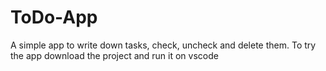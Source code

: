 # ToDo-App
A simple app to write down tasks, check, uncheck and delete them.
To try the app download the project and run it on vscode
